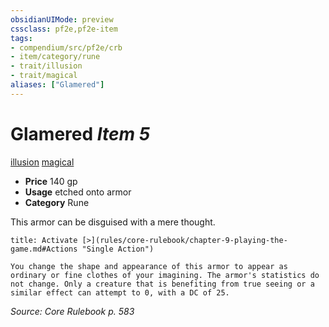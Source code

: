 ```yaml
---
obsidianUIMode: preview
cssclass: pf2e,pf2e-item
tags:
- compendium/src/pf2e/crb
- item/category/rune
- trait/illusion
- trait/magical
aliases: ["Glamered"]
---
```

# Glamered *Item 5*  
[illusion](rules/traits/illusion.md)  [magical](rules/traits/magical.md)  

- **Price** 140 gp
- **Usage** etched onto armor
- **Category** Rune

This armor can be disguised with a mere thought.

```ad-embed-ability
title: Activate [>](rules/core-rulebook/chapter-9-playing-the-game.md#Actions "Single Action")

You change the shape and appearance of this armor to appear as ordinary or fine clothes of your imagining. The armor's statistics do not change. Only a creature that is benefiting from true seeing or a similar effect can attempt to 0, with a DC of 25.
```

*Source: Core Rulebook p. 583*